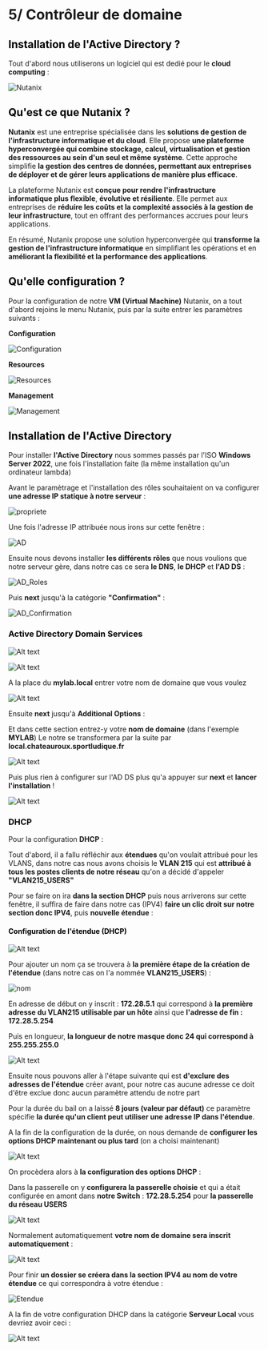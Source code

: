 # 5/ Contrôleur de domaine 

## <span style="color: black"> **Installation de l'Active Directory ?** ##

Tout d'abord nous utiliserons un logiciel qui est dedié pour le **cloud computing** :

![Nutanix](./img/R.png)

## <span style="color: black"> **Qu'est ce que Nutanix ?** ##

**Nutanix** est une entreprise spécialisée dans les **solutions de gestion de l'infrastructure informatique et du cloud**. Elle propose **une plateforme hyperconvergée qui combine stockage, calcul, virtualisation et gestion des ressources au sein d'un seul et même système**. Cette approche simplifie **la gestion des centres de données, permettant aux entreprises de déployer et de gérer leurs applications de manière plus efficace**.

La plateforme Nutanix est **conçue pour rendre l'infrastructure informatique plus flexible**, **évolutive et résiliente**. Elle permet aux entreprises de **réduire les coûts et la complexité associés à la gestion de leur infrastructure**, tout en offrant des performances accrues pour leurs applications.

En résumé, Nutanix propose une solution hyperconvergée qui **transforme la gestion de l'infrastructure informatique** en simplifiant les opérations et en **améliorant la flexibilité et la performance des applications**.

## <span style="color: black"> **Qu'elle configuration ?** ##

Pour la configuration de notre **VM (Virtual Machine)** Nutanix, on a tout d'abord rejoins le menu Nutanix, puis par la suite entrer les paramètres suivants :

**Configuration**

![Configuration](./img/Capture.PNG)

**Resources**

![Resources](./img/Capture2.PNG)

**Management**

![Management](./img/Capture3.PNG)

## <span style="color: black"> **Installation de l'Active Directory** ##

Pour installer **l'Active Directory** nous sommes passés par l'ISO **Windows Server 2022**, une fois l'installation faite (la même installation qu'un ordinateur lambda)

Avant le paramètrage et l'installation des rôles souhaitaient on va configurer **une adresse IP statique à notre serveur** :

![propriete](./img/ip.png)

Une fois l'adresse IP attribuée nous irons sur cette fenêtre :

![AD](./img/ad_menu.png)

Ensuite nous devons installer **les différents rôles** que nous voulions que notre serveur gère, dans notre cas ce sera **le DNS**, **le DHCP** et **l'AD DS** :

![AD_Roles](./img/ad_roles.png)

Puis **next** jusqu'à la catégorie **"Confirmation"** :

![AD_Confirmation](./img/ad_confirmation.png)

### <span style="color: black"> **Active Directory Domain Services** ###

![Alt text](./img/ad_domaine.png)

![Alt text](./img/ad_rootdomain.PNG)

A la place du **mylab.local** entrer votre nom de domaine que vous voulez

![Alt text](./img/ad_domainmdp.PNG)

Ensuite **next** jusqu'à **Additional Options** :

Et dans cette section entrez-y votre **nom de domaine** (dans l'exemple **MYLAB**)
Le notre se transformera par la suite par **local.chateauroux.sportludique.fr**

![Alt text](./img/ad_netbiosname.PNG)

Puis plus rien à configurer sur l'AD DS plus qu'a appuyer sur **next** et **lancer l'installation** !

![Alt text](./img/ad_addsinstall.PNG)

### <span style="color: black"> **DHCP** ###

Pour la configuration **DHCP** :

Tout d'abord, il a fallu réfléchir aux **étendues** qu'on voulait attribué pour les VLANS, dans notre cas nous avons choisis le **VLAN 215** qui est **attribué à tous les postes clients de notre réseau** qu'on a décidé d'appeler **"VLAN215_USERS"**

Pour se faire on ira **dans la section DHCP** puis nous arriverons sur cette fenêtre, il suffira de faire dans notre cas (IPV4) **faire un clic droit sur notre section donc IPV4**, puis **nouvelle étendue** :

#### <span style="color: black"> **Configuration de l'étendue (DHCP)** ####

![Alt text](./img/nouv_etendue.PNG)

Pour ajouter un nom ça se trouvera à **la première étape de la création de l'étendue** (dans notre cas on l'a nommée **VLAN215_USERS**) :

![nom](./img/étendue_nom.png)

En adresse de début on y inscrit : **172.28.5.1** qui correspond à **la première adresse du VLAN215 utilisable par un hôte** ainsi que **l'adresse de fin : 172.28.5.254**

Puis en longueur, **la longueur de notre masque donc 24 qui correspond à 255.255.255.0**

![Alt text](./img/adresses_etendue.png)

Ensuite nous pouvons aller à l'étape suivante qui est **d'exclure des adresses de l'étendue** créer avant, pour notre cas aucune adresse ce doit d'être exclue donc aucun paramètre attendu de notre part

Pour la durée du bail on a laissé **8 jours (valeur par défaut)** ce paramètre spécifie **la durée qu'un client peut utiliser une adresse IP dans l'étendue**.

A la fin de la configuration de la durée, on nous demande de **configurer les options DHCP maintenant ou plus tard** (on a choisi maintenant)

![Alt text](./img/parametre_dhcp.png)

On procèdera alors à **la configuration des options DHCP** :

Dans la passerelle on y **configurera la passerelle choisie** et qui a était configurée en amont dans **notre Switch** : **172.28.5.254** pour **la passerelle du réseau USERS**

![Alt text](./img/passerelle.png)

Normalement automatiquement **votre nom de domaine sera inscrit automatiquement** :

![Alt text](./img/nomdedomaine_dhcp.PNG)

Pour finir **un dossier se créera dans la section IPV4** **au nom de votre étendue** ce qui correspondra à votre étendue :

![Etendue](./img/etendue.png)

A la fin de votre configuration DHCP dans la catégorie **Serveur Local** vous devriez avoir ceci :

![Alt text](./img/local.png)
